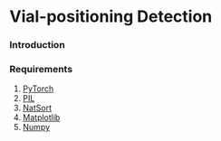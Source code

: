 # Vial-positioning Detection

### Introduction


### Requirements
  1) [PyTorch](https://pytorch.org/)
  2) [PIL](https://pillow.readthedocs.io/en/stable/installation.html)
  3) [NatSort](https://pypi.org/project/natsort/)
  4) [Matplotlib](https://matplotlib.org/stable/users/installing.html)
  5) [Numpy](https://pypi.org/project)
